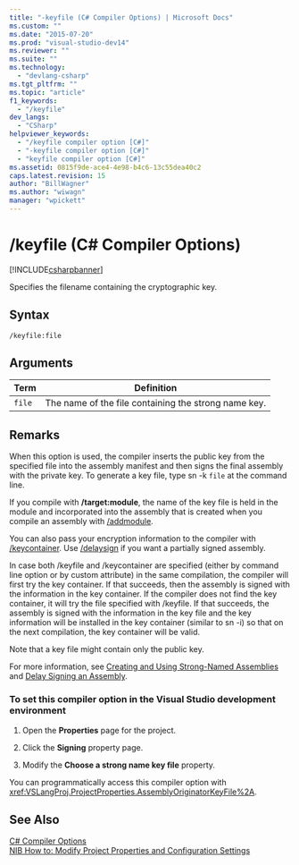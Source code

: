 ```yaml
---
title: "-keyfile (C# Compiler Options) | Microsoft Docs"
ms.custom: ""
ms.date: "2015-07-20"
ms.prod: "visual-studio-dev14"
ms.reviewer: ""
ms.suite: ""
ms.technology: 
  - "devlang-csharp"
ms.tgt_pltfrm: ""
ms.topic: "article"
f1_keywords: 
  - "/keyfile"
dev_langs: 
  - "CSharp"
helpviewer_keywords: 
  - "/keyfile compiler option [C#]"
  - "-keyfile compiler option [C#]"
  - "keyfile compiler option [C#]"
ms.assetid: 0815f9de-ace4-4e98-b4c6-13c55dea40c2
caps.latest.revision: 15
author: "BillWagner"
ms.author: "wiwagn"
manager: "wpickett"
---
```

# /keyfile (C# Compiler Options)
[!INCLUDE[csharpbanner](../../../includes/csharpbanner.md)]

Specifies the filename containing the cryptographic key.  
  
## Syntax  
  
```  
/keyfile:file  
```  
  
## Arguments  
  
|Term|Definition|  
|----------|----------------|  
|`file`|The name of the file containing the strong name key.|  
  
## Remarks  
 When this option is used, the compiler inserts the public key from the specified file into the assembly manifest and then signs the final assembly with the private key. To generate a key file, type sn -k `file` at the command line.  
  
 If you compile with **/target:module**, the name of the key file is held in the module and incorporated into the assembly that is created when you compile an assembly with [/addmodule](../../../csharp/language-reference/compiler-options/addmodule-csharp-compiler-options.md).  
  
 You can also pass your encryption information to the compiler with [/keycontainer](../../../csharp/language-reference/compiler-options/keycontainer-csharp-compiler-options.md). Use [/delaysign](../../../csharp/language-reference/compiler-options/delaysign-csharp-compiler-options.md) if you want a partially signed assembly.  
  
 In case both /keyfile and /keycontainer are specified (either by command line option or by custom attribute) in the same compilation, the compiler will first try the key container. If that succeeds, then the assembly is signed with the information in the key container. If the compiler does not find the key container, it will try the file specified with /keyfile. If that succeeds, the assembly is signed with the information in the key file and the key information will be installed in the key container (similar to sn -i) so that on the next compilation, the key container will be valid.  
  
 Note that a key file might contain only the public key.  
  
 For more information, see [Creating and Using Strong-Named Assemblies](../Topic/Creating%20and%20Using%20Strong-Named%20Assemblies.md) and [Delay Signing an Assembly](../Topic/Delay%20Signing%20an%20Assembly.md).  
  
### To set this compiler option in the Visual Studio development environment  
  
1.  Open the **Properties** page for the project.  
  
2.  Click the **Signing** property page.  
  
3.  Modify the **Choose a strong name key file** property.  
  
 You can programmatically access this compiler option with <xref:VSLangProj.ProjectProperties.AssemblyOriginatorKeyFile%2A>.  
  
## See Also  
 [C# Compiler Options](../../../csharp/language-reference/compiler-options/index.md)   
 [NIB How to: Modify Project Properties and Configuration Settings](http://msdn.microsoft.com/en-us/e7184bc5-2f2b-4b4f-aa9a-3ecfcbc48b67)